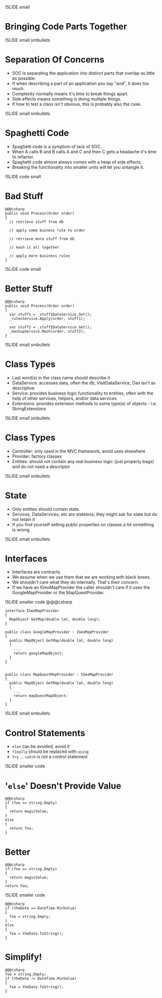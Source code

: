 !SLIDE small
# Bringing Code Parts Together #


!SLIDE small smbullets
# Separation Of Concerns #
* SOC is separating the application into distinct parts that overlap as little as possible.
* If when describing a part of an application you say "and", it does too much.
* Complexity normally means it's time to break things apart.
* Side effects means something is doing multiple things. 
* If how to test a class isn't obvious, this is probably also the case. 

!SLIDE small smbullets
# Spaghetti Code #
* Spaghetti code is a symptom of lack of SOC.
* When A calls B and B calls A and C and then C gets a headache it's time to refactor.
* Spaghetti code almost always comes with a heap of side effects.
* Breaking the functionality into smaller units will let you untangle it.

!SLIDE code small
# Bad Stuff #
    @@@csharp
    public void Process(Order order)
    {
      // retrieve stuff from db
      
      // apply some buiness rule to order

      // retrieve more stuff from db

      // mash it all together

      // apply more business rules
    }

!SLIDE code small
# Better Stuff #
    @@@csharp
    public void Process(Order order)
    {
      var stuff1 = _stuff1DataService.Get();
      _rulesService.Apply(order, stuff1);

      var stuff2 = _stuff2DataService.Get();
      _mashupService.Mash(order, stuff2);
    }

!SLIDE small smbullets
# Class Types #

* Last word(s) in the class name should describe it
* DataService: accesses data, often the db, VisitDataService, Dao isn't as descriptive
* Service: provides business logic functionality to entities, often with the help of other services, helpers, and/or data services
* Extensions: provides extension methods to some type(s) of objects - i.e. StringExtensions

!SLIDE small smbullets
# Class Types #

* Controller: only used in the MVC framework, avoid uses elsewhere
* Provider: factory classes
* Entities: should not contain any real business logic (just property bags) and do not need a descriptor

!SLIDE small smbullets
# State #
* Only entities should contain state.
* Services, DataServices, etc are stateless, they might ask for state but do not retain it
* If you find yourself setting public properties on classes a lot something is wrong.

!SLIDE small smbullets
# Interfaces #
* Interfaces are contracts.  
* We assume when we use them that we are working with black boxes.  
* We shouldn't care what they do internally.  That's their concern.
* If we have an IGeoMapProvider the caller shouldn't care if it uses the GoogleMapProvider or the MapQuestProvider.


!SLIDE smaller code
    @@@csharp

    interface IGeoMapProvider
    {
      MapObject GetMap(double lat, double long);
    }

    public class GoogleMapProvider : IGeoMapProvider
    {
      public MapObject GetMap(double lat, double long)
      {
        ...
        return googleMapObject;
      }
    }
    
    
    public class MapQuestMapProvider : IGeoMapProvider
    {
      public MapObject GetMap(double lat, double long)
      {
        ...
        return mapQuestMapObject;
      }
    }


!SLIDE small smbullets
# Control Statements

* `else` can be avoided, avoid it
* `finally` should be replaced with `using`
* `try` ... `catch` is not a control statement

!SLIDE smaller code
# '`else`' Doesn't Provide Value

    @@@csharp
    if (foo == string.Empty)
    {
      return magicValue;
    }
    else
    {
      return foo;
    }

# Better
    @@@csharp
    if (foo == string.Empty)
    {
      return magicValue;
    }
    return foo;

!SLIDE smaller code

    @@@csharp
    if (theDate == DateTime.MinValue)
    {
      foo = string.Empty;
    }
    else
    {
      foo = theDate.ToString();
    }

# Simplify!

    @@@csharp
    foo = string.Empty;
    if (theDate != DateTime.MinValue)
    {
      foo = theDate.ToString();
    }
